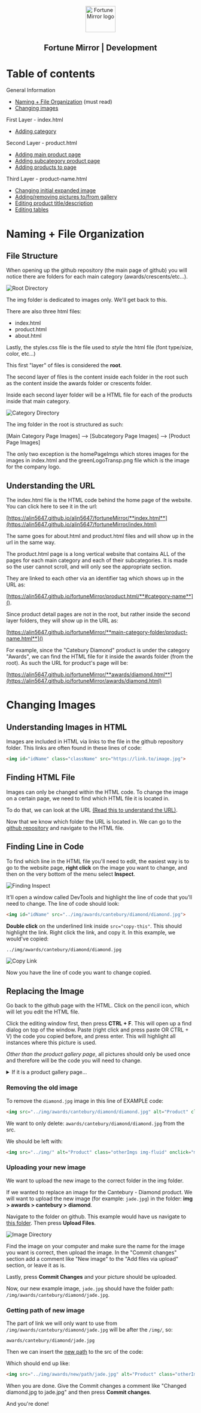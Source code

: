 <p align="center">
  <a href="https://alin5647.github.com/fmaward/index.html">
    <img src="https://raw.githubusercontent.com/alin5647/fortuneMirror/master/img/greenLogoTransp.png" alt="Fortune Mirror logo" width="80" height="70">
  </a>
</p>

<h2 align="center">Fortune Mirror | Development</h2>

# Table of contents

General Information
- [Naming + File Organization](#naming--file-organization) (must read)
- [Changing images](#changing-images)

First Layer - index.html
- [Adding category](#adding-category)

Second Layer - product.html
- [Adding main product page](#adding-main-product-page)
- [Adding subcategory product page](#adding-subcategory-product-page)
- [Adding products to page](#adding-products-to-page)

Third Layer - product-name.html
- [Changing initial expanded image](#changing-initial-expanded-image)
- [Adding/removing pictures to/from gallery](#add/removing-pictures-to/form-gallery)
- [Editing product title/description](#edit-product-title/description)
- [Editing tables](#edit-tables)


# Naming + File Organization

## File Structure

When opening up the github repository (the main page of github) you will notice there are folders for each main category (awards/crescents/etc...).

![Root Directory](img/READMEImgs/rootDirectory.png)

The img folder is dedicated to images only. We'll get back to this.

There are also three html files:
- index.html
- product.html
- about.html

Lastly, the styles.css file is the file used to *style* the html file (font type/size, color, etc...)

This first "layer" of files is considered the **root**.

The second layer of files is the content inside each folder in the root such as the content inside the awards folder or crescents folder.

Inside each second layer folder will be a HTML file for each of the products inside that main category.

![Category Directory](img/READMEImgs/mainCategoryDirectory.png)

The img folder in the root is structured as such:

[Main Category Page Images] --> [Subcategory Page Images] --> [Product Page Images]

The only two exception is the homePageImgs which stores images for the images in index.html and the greenLogoTransp.png file which is the image for the company logo.

## Understanding the URL

The index.html file is the HTML code behind the home page of the website. You can click here to see it in the url: 

[https://alin5647.github.io/alin5647/fortuneMirror/**index.html**](https://alin5647.github.io/alin5647/fortuneMirror/index.html)

The same goes for about.html and product.html files and will show up in the url in the same way.

The product.html page is a long vertical website that contains ALL of the pages for each main category and each of their subcategories. It is made so the user cannot scroll, and will only see the appropriate section.

They are linked to each other via an identifier tag which shows up in the URL as: 

[https://alin5647.github.io/fortuneMirror/product.html/**#category-name**]().

Since product detail pages are not in the root, but rather inside the second layer folders, they will show up in the URL as: 

[https://alin5647.github.io/fortuneMirror/**main-category-folder/product-name.html**]()

For example, since the "Catebury Diamond" product is under the category "Awards", we can find the HTML file for it inside the awards folder (from the root). As such the URL for product's page will be:

[https://alin5647.github.io/fortuneMirror/**awards/diamond.html**](https://alin5647.github.io/fortuneMirror/awards/diamond.html)


# Changing Images

## Understanding Images in HTML

Images are included in HTML via links to the file in the github repository folder. This links are often found in these lines of code:

```html
<img id="idName" class="className" src="https://link.to/image.jpg">
```

## Finding HTML File

Images can only be changed within the HTML code. To change the image on a certain page, we need to find which HTML file it is located in.

To do that, we can look at the URL [(Read this to understand the URL)](#understanding-the-url). 

Now that we know which folder the URL is located in. We can go to the [github repository](https://github.com/alin5647/fortuneMirror/) and navigate to the HTML file.


## Finding Line in Code

To find which line in the HTML file you'll need to edit, the easiest way is to go to the website page, **right click** on the image you want to change, and then on the very bottom of the menu select **Inspect**. 

![Finding Inspect](img/READMEImgs/inspectButton.png)

It'll open a window called DevTools and highlight the line of code that you'll need to change. The line of code should look:

```html
<img id="idName" src="../img/awards/cantebury/diamond/diamond.jpg">
```

**Double click** on the underlined link inside `src="copy-this"`. This should highlight the link. Right click the link, and copy it. In this example, we would've copied:

`../img/awards/cantebury/diamond/diamond.jpg`

![Copy Link](img/READMEImgs/copyImgLink.png)

Now you have the line of code you want to change copied.

## Replacing the Image

Go back to the github page with the HTML. Click on the pencil icon, which will let you edit the HTML file. 

Click the editing window first, then press **CTRL + F**. This will open up a find dialog on top of the window. Paste (right click and press paste OR CTRL + V) the code you copied before, and press enter. This will highlight all instances where this picture is used.

*Other than the product gallery page*, all pictures should only be used once and therefore will be the code you will need to change.

<details><summary>If it is a product gallery page...</summary>

In the product gallery pages, the first image will be repeated to be initially shown on the expanded image. In the code, it'll look like this:

```html
<div class="container-fluid expandedImg-container d-flex flex-column justify-content-center px-0 border-bottom">
    <!--Same Image-->
    <img id="expandedImg" src="../img/awards/cantebury/diamond/diamond.jpg">
</div>

<div class="container-fluid otherImg-container d-flex justify-content-center py-3 px-0">
    <div class="row px-2">
        <div class="col-2">
            <!--Same Image-->
            <img src="../img/awards/cantebury/diamond/diamond.jpg" alt="Product" class="otherImgs img-fluid"
                onclick="myFunction(this);">
        </div>
        <div class="col-2">
            <img src="../img/awards/cantebury/diamond/otherImage.jpg" alt="Sizes" class="otherImgs img-fluid"
                onclick="myFunction(this);">
        </div>
        <div class="col-2">
            <img src="../img/awards/cantebury/diamond/otherImage2.jpg" alt="Packaging" class="otherImgs img-fluid"
                onclick="myFunction(this);">
        </div>
    </div>
</div>
```
In this case, you will want to change src of BOTH image links.
</details>


### Removing the old image

To remove the `diamond.jpg` image in this line of EXAMPLE code:

```html
<img src="../img/awards/cantebury/diamond/diamond.jpg" alt="Product" class="otherImgs img-fluid" onclick="myFunction(this);">
```
We want to only delete:
`awards/cantebury/diamond/diamond.jpg` from the src.

We should be left with: 

```html
<img src="../img/" alt="Product" class="otherImgs img-fluid" onclick="myFunction(this);">
```

### Uploading your new image
We want to upload the new image to the correct folder in the img folder. 

If we wanted to replace an image for the Cantebury - Diamond product. We will want to upload the new image (for example: `jade.jpg`) in the folder: **img > awards > cantebury > diamond**.

Navigate to the folder on github. This example would have us navigate to [this folder](https://github.com/alin5647/fortuneMirror/tree/master/img/awards/cantebury/diamond). Then press **Upload Files**.

![Image Directory](img/READMEImgs/imgDirectoryStructure.png)

Find the image on your computer and make sure the name for the image you want is correct, then upload the image. In the "Commit changes" section add a comment like "New image" to the "Add files via upload" section, or leave it as is. 

Lastly, press **Commit Changes** and your picture should be uploaded.

Now, our new example image, `jade.jpg` should have the folder path: 
`/img/awards/cantebury/diamond/jade.jpg`.

### Getting path of new image
The part of link we will only want to use from `/img/awards/cantebury/diamond/jade.jpg` will be after the `/img/`, so:

`awards/cantebury/diamond/jade.jpg`

Then we can insert the [new path](#finding-path-of-new-image) to the src of the code:

Which should end up like:
```html
<img src="../img/awards/new/path/jade.jpg" alt="Product" class="otherImgs img-fluid" onclick="myFunction(this);">
```

When you are done. Give the Commit changes a comment like "Changed diamond.jpg to jade.jpg" and then press **Commit changes**.

And you're done!




